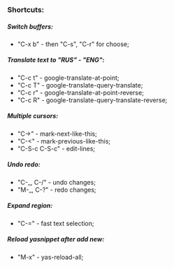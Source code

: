 ### Shortcuts:

##### Switch buffers:
* "C-x b" - then "C-s", "C-r" for choose;

##### Translate text to "RUS" - "ENG":
* "C-c t" - google-translate-at-point;
* "C-c T" - google-translate-query-translate;
* "C-c r" - google-translate-at-point-reverse;
* "C-c R" - google-translate-query-translate-reverse;

##### Multiple cursors:
* "C->" - mark-next-like-this;
* "C-<" - mark-previous-like-this;
* "C-S-c C-S-c" - edit-lines;

##### Undo redo:
* "C-_, C-/" -  undo changes;
* "M-_, C-?" -  redo changes;

##### Expand region:
* "C-=" - fast text selection;

##### Reload yasnippet after add new:
* "M-x" - yas-reload-all;
